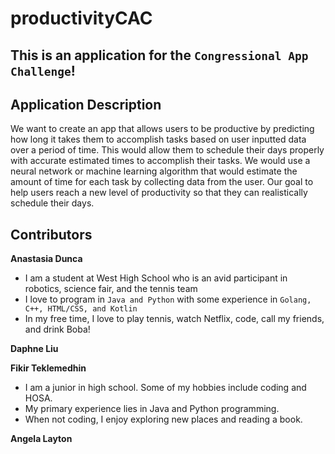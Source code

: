 # productivityCAC

## This is an application for the `Congressional App Challenge`!

## Application Description

We want to create an app that allows users to be productive by predicting how long it takes them to accomplish tasks based on user inputted data over a period of time.
This would allow them to schedule their days properly with accurate estimated times to accomplish their tasks. We would use a neural network or machine learning algorithm that would
estimate the amount of time for each task by collecting data from the user. Our goal to help users reach a new level of productivity so that they can realistically schedule their days.

## Contributors

**Anastasia Dunca**
* I am a student at West High School who is an avid participant in robotics, science fair, and the tennis team
* I love to program in `Java and Python` with some experience in `Golang, C++, HTML/CSS, and Kotlin`
* In my free time, I love to play tennis, watch Netflix, code, call my friends, and drink Boba!

**Daphne Liu**

**Fikir Teklemedhin**
* I am a junior in high school. Some of my hobbies include coding and HOSA.
* My primary experience lies in Java and Python programming.
* When not coding, I enjoy exploring new places and reading a book.

**Angela Layton**
